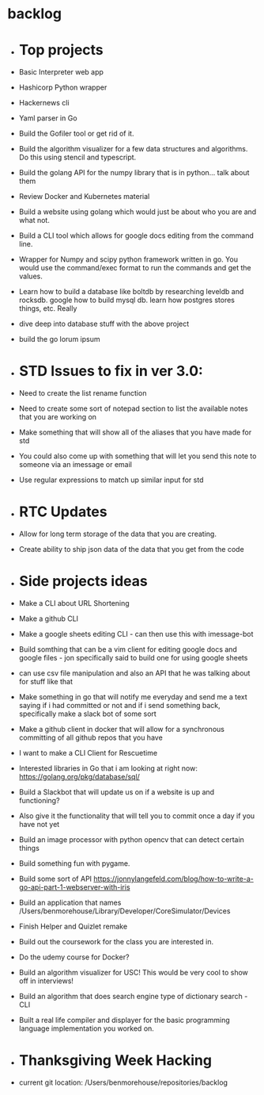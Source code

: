# backlog 

 - # Top projects

 - Basic Interpreter web app
 - Hashicorp Python wrapper
 - Hackernews cli
 - Yaml parser in Go
 - Build the Gofiler tool or get rid of it.
 - Build the algorithm visualizer for a few data structures and algorithms. Do this using stencil and typescript.
 - Build the golang API for the numpy library that is in python... talk about them
 - Review Docker and Kubernetes material 
 - Build a website using golang which would just be about who you are and what not.
 - Build a CLI tool which allows for google docs editing from the command line.
 - Wrapper for Numpy and scipy python framework written in go. You would use the command/exec format to run the commands and get the values.
 - Learn how to build a database like boltdb by researching leveldb and rocksdb. google how to build mysql db. learn how postgres stores things, etc. Really
 - dive deep into database stuff with the above project
 - build the go lorum ipsum

 - # STD Issues to fix in ver 3.0:
 - Need to create the list rename function 
 - Need to create some sort of notepad section to list the available notes that you are working on 
 - Make something that will show all of the aliases that you have made for std 
 - You could also come up with something that will let you send this note to someone via an imessage or email 
 - Use regular expressions to match up similar input for std

 - # RTC Updates

 - Allow for long term storage of the data that you are creating.
 - Create ability to ship json data of the data that you get from the code

 - # Side projects ideas
 - Make a CLI about URL Shortening 
 - Make a github CLI
 - Make a google sheets editing CLI - can then use this with imessage-bot
 - Build somthing that can be a vim client for editing google docs and google files - jon specifically said to build one for using google sheets
 - 	can use csv file manipulation and also an API that he was talking about for stuff like that
 - Make something in go that will notify me everyday and send me a text saying if i had committed or not and if i send something back, specifically make a slack bot of some sort 
 - Make a github client in docker that will allow for a synchronous committing of all github repos that you have
 - I want to make a CLI Client for Rescuetime

 - Interested libraries in Go that i am looking at right now: https://golang.org/pkg/database/sql/  
 - Build a Slackbot that will update us on if a website is up and functioning?
 - 	Also give it the functionality that will tell you to commit once a day if you have not yet

 - Build an image processor with python opencv that can detect certain things 
 - Build something fun with pygame.

 - Build some sort of API https://jonnylangefeld.com/blog/how-to-write-a-go-api-part-1-webserver-with-iris
 - Build an application that names /Users/benmorehouse/Library/Developer/CoreSimulator/Devices
 - Finish Helper and Quizlet remake 
 - Build out the coursework for the class you are interested in.
 - Do the udemy course for Docker?
 - Build an algorithm visualizer for USC! This would be very cool to show off in interviews! 
 - Build an algorithm that does search engine type of dictionary search - CLI
 - Built a real life compiler and displayer for the basic programming language implementation you worked on.

 - # Thanksgiving Week Hacking

 - current git location: /Users/benmorehouse/repositories/backlog
